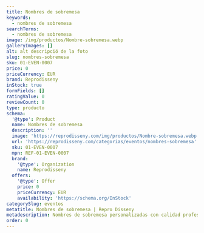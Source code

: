 ```yaml
---
title: Nombres de sobremesa
keywords:
  - nombres de sobremesa
searchTerms:
  - nombres de sobremesa
image: /img/productos/Nombre-sobremesa.webp
galleryImages: []
alt: alt descripció de la foto
slug: nombres-sobremesa
sku: 01-EVEN-0007
price: 0
priceCurrency: EUR
brand: Reprodisseny
inStock: true
formFields: []
ratingValue: 0
reviewCount: 0
type: producto
schema:
  '@type': Product
  name: Nombres de sobremesa
  description: ''
  image: 'https://reprodisseny.com/img/productos/Nombre-sobremesa.webp'
  url: 'https://reprodisseny.com/categorias/eventos/nombres-sobremesa'
  sku: 01-EVEN-0007
  mpn: REF-01-EVEN-0007
  brand:
    '@type': Organization
    name: Reprodisseny
  offers:
    '@type': Offer
    price: 0
    priceCurrency: EUR
    availability: 'https://schema.org/InStock'
categorySlug: eventos
metatitle: Nombres de sobremesa | Repro Disseny
metadescription: Nombres de sobremesa personalizadas con calidad profesional en Cataluña.
order: 0
---
```


